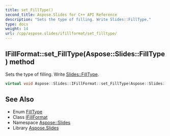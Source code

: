 ```yaml
---
title: set_FillType()
second_title: Aspose.Slides for C++ API Reference
description: "Sets the type of filling. Write Slides::FillType."
type: docs
weight: 14
url: /cpp/aspose.slides/ifillformat/set_filltype/
---
```

## IFillFormat::set_FillType(Aspose::Slides::FillType) method


Sets the type of filling. Write [Slides::FillType](../../filltype/).

```cpp
virtual void Aspose::Slides::IFillFormat::set_FillType(Aspose::Slides::FillType value)=0
```

## See Also

* Enum [FillType](../filltype/)
* Class [IFillFormat](./)
* Namespace [Aspose::Slides](../)
* Library [Aspose.Slides](../../)